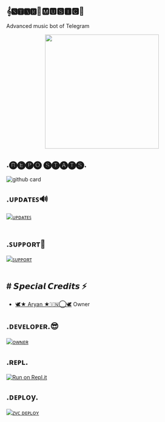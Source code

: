 <h2 align="centre">𝄞🆂🆃🅰🆁🌟🅼🆄🆂🅸🅲🎸</h2>
Advanced music bot of Telegram 

<p align="center"><a href="https://t.me/attitude_galaxy"><img src="https://telegra.ph/file/8bc9caa4af8211efbe0e4.jpg" width="300"></a></p>

</p>

## .🅡🅔🅟🅞 🅢🅣🅐🅣🅢.

</p>

![github card](https://github-readme-stats.vercel.app/api/pin/?username=Aryanve595&repo=Starmusic&theme=dark)

</p>

## .ᴜᴩᴅᴀᴛᴇꜱ🔊

[![ᴜᴩᴅᴀᴛᴇꜱ](https://img.shields.io/badge/ᴜᴩᴅᴀᴛᴇꜱ-attitude_galaxy-red?style=for-the-badge&logo=telegram)](https://t.me/attitude_galaxy)</br></br>

</p>

## .ꜱᴜᴩᴩᴏʀᴛ🔧

[![ꜱᴜᴩᴩᴏʀᴛ](https://img.shields.io/badge/ꜱᴜᴩᴩᴏʀᴛ-Crazy_worlds-red?style=for-the-badge&logo=telegram)](https://t.me/+p2A5gHTe9_YzNDk1)</br></br>

</p>

## # 𝙎𝙥𝙚𝙘𝙞𝙖𝙡 𝘾𝙧𝙚𝙙𝙞𝙩𝙨 ⚡

- [🕊️★ Aryan ★🇮🇳⃝🕊️](https://t.me/Heartlessaryan_op) Owner



</p>

## .ᴅᴇᴠᴇʟᴏᴩᴇʀ.😎

[![ᴏᴡɴᴇʀ](https://img.shields.io/badge/Telegram-Contact%20Me-informational)](https://t.me/Alone_Shaurya_king)

</p>

## .ʀᴇᴩʟ.

[![Run on Repl.it](https://replit.com/badge/github/TeamUltroid/Ultroid)](https://replit.com/@attitudekinguse/Starmusicstring#main.py)

</p>

## .ᴅᴇᴩʟᴏy.

[![ᴢᴠᴄ ᴅᴇᴘʟᴏʏ](https://www.herokucdn.com/deploy/button.svg)](https://heroku.com/deploy?template=https://github.com/Aryanve595/GJ516VCBOT)

</p>

